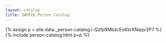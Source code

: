 ```yaml
---
layout: catalog
title: SWERIK Person Catalog
---
```

{% assign p = site.data._person-catalog.i-QzfpRMbzcEoXkrXNqqv2P7 %}
{% include person-catalog.html p=p %}

